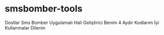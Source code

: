 # smsbomber-tools
Dostlar Sms Bomber Uygulamalı Hali Geliştirici Benim 4 Aydır Kodlarım İyi Kullanmalar Dilerim
